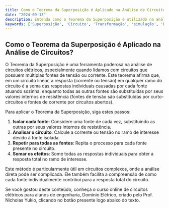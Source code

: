 ```yaml
---
title: Como o Teorema da Superposição é Aplicado na Análise de Circuitos?
date: "2024-09-13"
description: Entenda como o Teorema da Superposição é utilizado na análise de circuitos elétricos, facilitando a compreensão e resolução de circuitos complexos.
keywords: ['Superposição', 'Circuito', 'Transformação', 'simulação', 'Fonte', 'Thévenin', 'Malha']
---
```


## Como o Teorema da Superposição é Aplicado na Análise de Circuitos?

O Teorema da Superposição é uma ferramenta poderosa na análise de circuitos elétricos, especialmente quando lidamos com circuitos que possuem múltiplas fontes de tensão ou corrente. Este teorema afirma que, em um circuito linear, a resposta (corrente ou tensão) em qualquer ramo do circuito é a soma das respostas individuais causadas por cada fonte atuando sozinha, enquanto todas as outras fontes são substituídas por seus valores internos de resistência (fontes de tensão são substituídas por curto-circuitos e fontes de corrente por circuitos abertos).

Para aplicar o Teorema da Superposição, siga estes passos:

1. **Isolar cada fonte**: Considere uma fonte de cada vez, substituindo as outras por seus valores internos de resistência.
2. **Analisar o circuito**: Calcule a corrente ou tensão no ramo de interesse devido à fonte isolada.
3. **Repetir para todas as fontes**: Repita o processo para cada fonte presente no circuito.
4. **Somar os efeitos**: Some todas as respostas individuais para obter a resposta total no ramo de interesse.

Este método é particularmente útil em circuitos complexos, onde a análise direta pode ser complicada. Ele também facilita a compreensão de como cada fonte individualmente contribui para a resposta total do circuito.

Se você gostou deste conteúdo, conheça o curso online de circuitos elétricos para alunos de engenharia, Domínio Elétrico, criado pelo Prof. Nicholas Yukio, clicando no botão presente logo abaixo do texto.